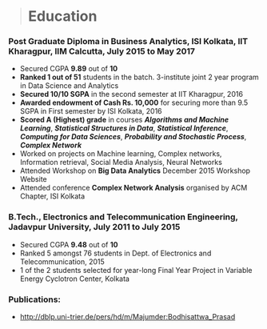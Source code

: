 > # Education

### **Post Graduate Diploma in Business Analytics, ISI Kolkata, IIT Kharagpur, IIM Calcutta, July 2015 to May 2017**
 
* Secured CGPA **9.89** out of **10**
* **Ranked 1 out of 51** students in the batch. 3-institute joint 2 year program in Data Science and Analytics
* **Secured 10/10 SGPA** in the second semester at IIT Kharagpur, 2016
* **Awarded endowment of Cash Rs. 10,000** for securing more than 9.5 SGPA in First semester by ISI Kolkata, 2016
* **Scored A (Highest) grade** in courses **_Algorithms and Machine Learning_**, **_Statistical Structures in Data_**, **_Statistical Inference_**, **_Computing for Data Sciences_**, **_Probability and Stochastic Process_**, **_Complex Network_**
* Worked on projects on Machine learning, Complex networks, Information retrieval, Social Media Analysis, Neural Networks
* Attended Workshop on **Big Data Analytics** December 2015 Workshop Website
* Attended conference **Complex Network Analysis** organised by ACM Chapter, ISI Kolkata 

### **B.Tech., Electronics and Telecommunication Engineering, Jadavpur University, July 2011 to July 2015**

* Secured CGPA **9.48** out of **10**
* Ranked 5 amongst 76 students in Dept. of Electronics and Telecommunication, 2015
* 1 of the 2 students selected for year-long Final Year Project in Variable Energy Cyclotron Center, Kolkata  

### **Publications:**

* http://dblp.uni-trier.de/pers/hd/m/Majumder:Bodhisattwa_Prasad
 

